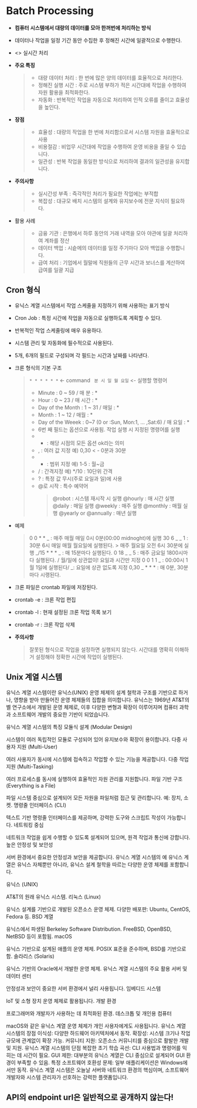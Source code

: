 # Batch Processing

- **컴퓨터 시스템에서 대량의 데이터를 모아 한꺼번에 처리하는 방식**
- 데이터나 작업을 일정 기간 동안 수집한 후 정해진 시간에 일괄적으로 수행한다.
- <> 실시간 처리
- **주요 특징**
  > - 대량 데이터 처리 : 한 번에 많은 양의 데이터를 효율적으로 처리한다.
  > - 정해진 실행 시간 : 주로 시스템 부하가 적은 시간대에 작업을 수행하여 자원 활용을 최적화한다.
  > - 자동화 : 반복적인 작업을 자동으로 처리하여 인적 오류를 줄이고 효율성을 높인다.
- **장점**

  > - 효율성 : 대량의 작업을 한 번에 처리함으로서 시스템 자원을 효율적으로 사용
  > - 비용절감 : 비업무 시간대에 작업을 수행하여 운영 비용을 줄일 수 있습니다.
  > - 일관성 : 반복 작업을 동일한 방식으로 처리하여 결과의 일관성을 유지합니다.

- **주의사항**

  > - 실시간성 부족 : 즉각적인 처리가 필요한 작업에는 부적합
  > - 복잡성 : 대규모 배치 시스템의 설계와 유지보수에 전문 지식이 필요하다.

- 활용 사례
  > - 금융 기관 : 은행에서 하루 동안의 거래 내역을 모아 야관에 일괄 처리하여 계좌를 정산
  > - 데이터 백업 : 시슽메의 데이터를 일정 주기마다 모아 백업을 수행합니다.
  > - 급여 처리 : 기업에서 월말에 직원들의 근무 시간과 보너스를 계산하여 급여를 일괄 지급

## Cron 형식

- 유닉스 계열 시스템에서 작업 스케줄을 지정하기 위해 사용하는 표기 방식
- Cron Job : 특정 시간에 작업을 자동으로 실행하도록 계획할 수 있다.
- 반복적인 작업 스케줄링에 매우 유용하다.
- 시스템 관리 및 자동화에 필수적으로 사용된다.
- 5개, 6개의 필드로 구성되며 각 필드는 시간과 날짜를 나타낸다.
- 크론 형식의 기본 구조

  > `* * * * * *` <- command
  > ` 분 시 일 월 요일` <- 실행할 명령어
  >
  > - Minute : 0 ~ 59 / 매 분 : \*
  > - Hour : 0 ~ 23 / 매 시간 : \*
  > - Day of the Month : 1 ~ 31 / 매일 : \*
  > - Month : 1 ~ 12 / 매월 : \*
  > - Day of the Weeek : 0~7 (0 or :Sun, Mon:1, ... ,Sat:6) / 매 요일 : \*
  > - 6번 째 필드는 옵션으로 사용됨. 작업 실행 시 지정된 명령어를 실행
  > - - : 해당 시점의 모든 옵션 ok라는 의미
  > - , : 여러 값 지정 예) 0,30 < - 0분과 30분
  > - - : 범위 지정 예) 1-5 : 월~금
  > - / : 간격지정 예) \*/10 : 10단위 간격
  > - ? : 특정 값 무시(주로 요일과 일)에 사용
  > - @로 시작 : 특수 예약어
  >   > @robot : 시스템 재시작 시 실행
  >   > @hourly : 매 시간 실행
  >   > @daily : 매일 실행
  >   > @weekly : 매주 실행
  >   > @monthly : 매월 실행
  >   > @yearly or @annually : 매년 실행

- 예제

  > 0 0 \* \* _ : 매주 매월 매일 0시 0분(00:00 midnoght)에 실행
  > 30 6 _ _ 1 : 30분 6시 매일 매월 월요일에 실행된다. > 매주 월요일 오전 6시 30분에 실행
  > _/15 \* \* \* _ : 매 15분마다 실행된다.
  > 0 18 _ _ 5 : 매주 금요일 1800시마다 실행된다. / 월/일에 상관없이! 요일과 시간만 지정
  > 0 0 1 1 _ : 00:00시 1월 1일에 실행된다/ _: 요일에 상관 없도록 지정
  > 0,30 _ \* \* \* : 매 0분, 30분마다 시랭된다.

- 크론 파일은 crontab 파일에 저장된다.
- crontab -e : 크론 작업 편집
- crontab -l : 현재 설정된 크론 작업 목록 보기
- crontab -r : 크론 작업 삭제

- **주의사항**
  > 잘못된 형식으로 작업을 설정하면 실행되지 않는다.
  > 시간대를 명확히 이해하거 설정해야 정확한 시간에 작업이 실행된다.

## Unix 계열 시스템
유닉스 계열 시스템이란 유닉스(UNIX) 운영 체제의 설계 철학과 구조를 기반으로 하거나, 영향을 받아 만들어진 운영 체제들의 집합을 의미합니다. 유닉스는 1969년 AT&T의 벨 연구소에서 개발된 운영 체제로, 이후 다양한 변형과 확장이 이루어지며 컴퓨터 과학과 소프트웨어 개발의 중요한 기반이 되었습니다.

유닉스 계열 시스템의 특징
모듈식 설계 (Modular Design)

시스템이 여러 독립적인 모듈로 구성되어 있어 유지보수와 확장이 용이합니다.
다중 사용자 지원 (Multi-User)

여러 사용자가 동시에 시스템에 접속하고 작업할 수 있는 기능을 제공합니다.
다중 작업 지원 (Multi-Tasking)

여러 프로세스를 동시에 실행하여 효율적인 자원 관리를 지원합니다.
파일 기반 구조 (Everything is a File)

파일 시스템 중심으로 설계되어 모든 자원을 파일처럼 접근 및 관리합니다. 예: 장치, 소켓.
명령줄 인터페이스 (CLI)

텍스트 기반 명령줄 인터페이스를 제공하며, 강력한 도구와 스크립트 작성이 가능합니다.
네트워킹 중심

네트워크 작업을 쉽게 수행할 수 있도록 설계되어 있으며, 원격 작업과 통신에 강합니다.
높은 안정성 및 보안성

서버 환경에서 중요한 안정성과 보안을 제공합니다.
유닉스 계열 시스템의 예
유닉스 계열은 유닉스 자체뿐만 아니라, 유닉스 설계 철학을 따르는 다양한 운영 체제를 포함합니다.

유닉스 (UNIX)

AT&T의 원래 유닉스 시스템.
리눅스 (Linux)

유닉스 설계를 기반으로 개발된 오픈소스 운영 체제.
다양한 배포판: Ubuntu, CentOS, Fedora 등.
BSD 계열

유닉스에서 파생된 Berkeley Software Distribution.
FreeBSD, OpenBSD, NetBSD 등이 포함됨.
macOS

유닉스 기반으로 설계된 애플의 운영 체제.
POSIX 표준을 준수하며, BSD를 기반으로 함.
솔라리스 (Solaris)

유닉스 기반의 Oracle에서 개발한 운영 체제.
유닉스 계열 시스템의 주요 활용
서버 및 데이터 센터

안정성과 보안이 중요한 서버 환경에서 널리 사용됩니다.
임베디드 시스템

IoT 및 소형 장치 운영 체제로 활용됩니다.
개발 환경

프로그래머와 개발자가 사용하는 데 최적화된 환경.
데스크톱 및 개인용 컴퓨터

macOS와 같은 유닉스 계열 운영 체제가 개인 사용자에게도 사용됩니다.
유닉스 계열 시스템의 장점
이식성: 다양한 하드웨어 아키텍처에서 동작.
확장성: 시스템 크기나 작업 규모에 관계없이 확장 가능.
커뮤니티 지원: 오픈소스 커뮤니티를 중심으로 활발한 개발 및 지원.
유닉스 계열 시스템의 단점
복잡한 초기 학습 곡선: CLI 사용법과 명령어를 익히는 데 시간이 필요.
GUI 제한: 대부분의 유닉스 계열은 CLI 중심으로 설계되어 GUI 환경이 부족할 수 있음.
특정 소프트웨어 호환성 문제: 일부 애플리케이션은 Windows에서만 동작.
유닉스 계열 시스템은 오늘날 서버와 네트워크 환경의 핵심이며, 소프트웨어 개발자와 시스템 관리자가 선호하는 강력한 플랫폼입니다.

## API의 endpoint url은 일반적으로 공개하지 않는다!